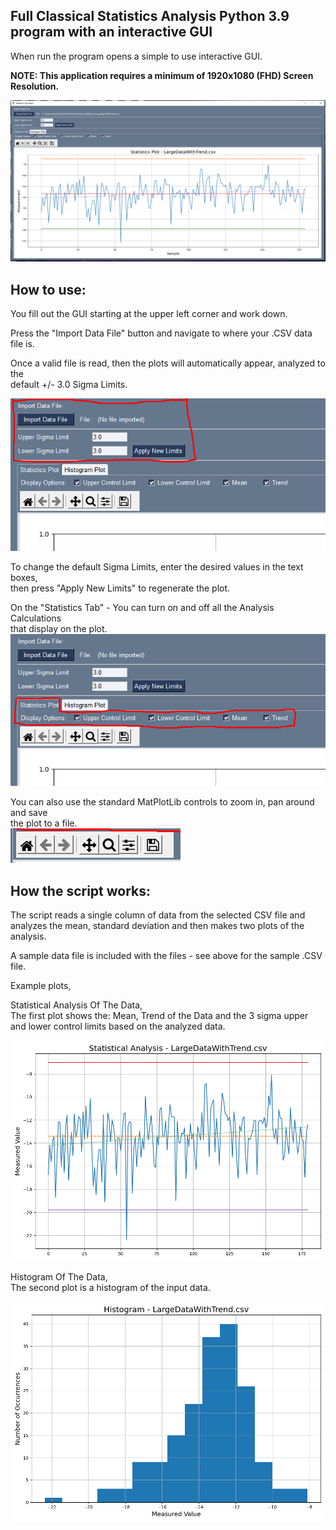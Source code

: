 ## Full Classical Statistics Analysis Python 3.9 program with an interactive GUI 
  
When run the program opens a simple to use interactive GUI.   
  
**NOTE: This application requires a minimum of 1920x1080 (FHD) Screen Resolution.**
  
![image](https://github.com/Hagtronics/statistics-scripts/blob/main/general-statistics-python/full_screen.PNG)    
  
  
## How to use:  

You fill out the GUI starting at the upper left corner and work down.  
  
Press the "Import Data File" button and navigate to where your .CSV data file is.  
  
Once a valid file is read, then the plots will automatically appear, analyzed to the  
default +/- 3.0 Sigma Limits.  

![image](https://github.com/Hagtronics/statistics-scripts/blob/main/general-statistics-python/stat_controls.PNG)  
  
To change the default Sigma Limits, enter the desired values in the text boxes,  
then press "Apply New Limits" to regenerate the plot.  
  
On the "Statistics Tab" - You can turn on and off all the Analysis Calculations  
that display on the plot.  
![image](https://github.com/Hagtronics/statistics-scripts/blob/main/general-statistics-python/stat_plot_controls.PNG)  
  
You can also use the standard MatPlotLib controls to zoom in, pan around and save  
the plot to a file.  
![image](https://github.com/Hagtronics/statistics-scripts/blob/main/general-statistics-python/matplotlib_controls.PNG)  

## How the script works:  

The script reads a single column of data from the selected CSV file and   
analyzes the mean, standard deviation and then makes two plots of the analysis.
  
A sample data file is included with the files - see above for the sample .CSV file.
  
  
  
Example plots,  

Statistical Analysis Of The Data,  
The first plot shows the: Mean, Trend of the Data and the 3 sigma upper and lower control limits based on the analyzed data.    
  
![image](https://github.com/Hagtronics/statistics-scripts/blob/main/general-statistics-python/statistics.png)  
  
    
    
Histogram Of The Data,  
The second plot is a histogram of the input data.  
   
![image](https://github.com/Hagtronics/statistics-scripts/blob/main/general-statistics-python/histogram.png)  


